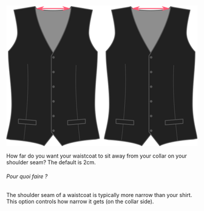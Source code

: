 ![Neck inset](neckinset.svg)

How far do you want your waistcoat to sit away from your collar on your shoulder seam? The default is 2cm.

<Note>

###### Pour quoi faire ?

The shoulder seam of a waistcoat is typically more narrow than your shirt. This option controls how narrow it gets (on the collar side).

</Note>
